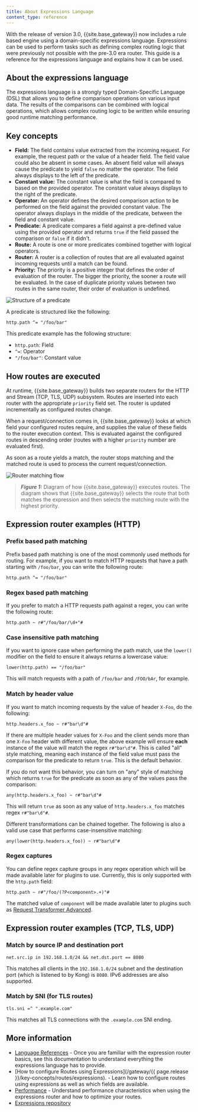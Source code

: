 ```yaml
---
title: About Expressions Language
content_type: reference
---
```


With the release of version 3.0, {{site.base_gateway}} now includes a rule based engine using a domain-specific expressions language. Expressions can be used to perform tasks such as defining
complex routing logic that were previously not possible with the pre-3.0 era router.
This guide is a reference for the expressions language and explains how it can be used.

## About the expressions language

The expressions language is a strongly typed Domain-Specific Language (DSL)
that allows you to define comparison operations on various input data.
The results of the comparisons can be combined with logical operations, which allows complex routing logic to be written while ensuring good runtime matching performance.

## Key concepts

* **Field:** The field contains value extracted from the incoming request. For example,
  the request path or the value of a header field. The field value could also be absent
  in some cases. An absent field value will always cause the predicate to yield `false`
  no matter the operator. The field always displays to the left of the predicate.
* **Constant value:** The constant value is what the field is compared to based on the
  provided operator. The constant value always displays to the right of the predicate.
* **Operator:** An operator defines the desired comparison action to be performed on the field
  against the provided constant value. The operator always displays in the middle of the predicate,
  between the field and constant value.
* **Predicate:** A predicate compares a field against a pre-defined value using the provided operator and
  returns `true` if the field passed the comparison or `false` if it didn't.
* **Route:** A route is one or more predicates combined together with logical operators.
* **Router:** A router is a collection of routes that are all evaluated against incoming
  requests until a match can be found.
* **Priority:** The priority is a positive integer that defines the order of evaluation of the router.
  The bigger the priority, the sooner a route will be evaluated. In the case of duplicate
  priority values between two routes in the same router, their order of evaluation is undefined.

![Structure of a predicate](/assets/images/products/gateway/reference/expressions-language/predicate.png)

A predicate is structured like the following: 

```
http.path ^= "/foo/bar"
```

This predicate example has the following structure:
* `http.path`: Field
* `^=`: Operator
* `"/foo/bar"`: Constant value

## How routes are executed

At runtime, {{site.base_gateway}} builds two separate routers for the HTTP and Stream (TCP, TLS, UDP) subsystem.
Routes are inserted into each router with the appropriate `priority` field set. The router is
updated incrementally as configured routes change.

When a request/connection comes in, {{site.base_gateway}} looks at which field your configured routes require,
and supplies the value of these fields to the router execution context. This is evaluated against
the configured routes in descending order (routes with a higher `priority` number are evaluated first).

As soon as a route yields a match, the router stops matching and the matched route is used to process the current request/connection.

![Router matching flow](/assets/images/products/gateway/reference/expressions-language/router-matching-flow.png)

> _**Figure 1:**_ Diagram of how {{site.base_gateway}} executes routes. The diagram shows that {{site.base_gateway}} selects the route that both matches the expression and then selects the matching route with the highest priority.

## Expression router examples (HTTP)
### Prefix based path matching

Prefix based path matching is one of the most commonly used methods for routing. For example, if you want to match HTTP requests that have a path starting with `/foo/bar`, you can write the following route:

```
http.path ^= "/foo/bar"
```

### Regex based path matching

If you prefer to match a HTTP requests path against a regex, you can write the following route:

```
http.path ~ r#"/foo/bar/\d+"#
```

### Case insensitive path matching

If you want to ignore case when performing the path match, use the `lower()` modifier on the field
to ensure it always returns a lowercase value:

```
lower(http.path) == "/foo/bar"
```

This will match requests with a path of `/foo/bar` and `/FOO/bAr`, for example.

### Match by header value

If you want to match incoming requests by the value of header `X-Foo`, do the following:

```
http.headers.x_foo ~ r#"bar\d"#
```

If there are multiple header values for `X-Foo` and the client sends more than
one `X-Foo` header with different value, the above example will ensure **each** instance of the
value will match the regex `r#"bar\d"#`. This is called "all" style matching, meaning each instance
of the field value must pass the comparison for the predicate to return `true`. This is the default behavior.

If you do not want this behavior, you can turn on "any" style of matching which returns
`true` for the predicate as soon as any of the values pass the comparison:

```
any(http.headers.x_foo) ~ r#"bar\d"#
```

This will return `true` as soon as any value of `http.headers.x_foo` matches regex `r#"bar\d"#`.

Different transformations can be chained together. The following is also a valid use case
that performs case-insensitive matching:

```
any(lower(http.headers.x_foo)) ~ r#"bar\d"#
```

### Regex captures

You can define regex capture groups in any regex operation which will be made available
later for plugins to use. Currently, this is only supported with the `http.path` field:

```
http.path ~ r#"/foo/(?P<component>.+)"#
```

The matched value of `component` will be made available later to plugins such as
[Request Transformer Advanced](/hub/kong-inc/request-transformer-advanced/how-to/templates/).

## Expression router examples (TCP, TLS, UDP)

### Match by source IP and destination port

```
net.src.ip in 192.168.1.0/24 && net.dst.port == 8080
```

This matches all clients in the `192.168.1.0/24` subnet and the destination port (which is listened to by Kong)
is `8080`. IPv6 addresses are also supported.

### Match by SNI (for TLS routes)

```
tls.sni =^ ".example.com"
```

This matches all TLS connections with the `.example.com` SNI ending.

## More information

* [Language References](/gateway/latest/reference/expressions-language/language-references/) - Once you are familiar with the expression router basics, see this documentation to understand everything the expressions language has to provide.
* [How to configure Routes using Expressions](/gateway/{{ page.release }}/key-concepts/routes/expressions). - Learn how to configure routes using expressions as well as which fields are available.
* [Performance](/gateway/latest/reference/expressions-language/performance/) - Understand performance characteristics when
using the expressions router and how to optimize your routes.
* [Expressions repository](https://github.com/Kong/atc-router#table-of-contents)
